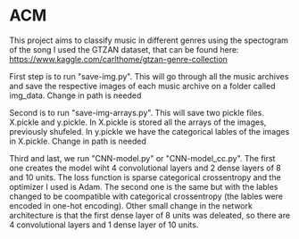 # ACM
This project aims to classify music in different genres using the spectogram of the song
I used the GTZAN dataset, that can be found here: https://www.kaggle.com/carlthome/gtzan-genre-collection

First step is to run "save-img.py". This will go through all the music archives and save the respective images of each music archive on a folder called img_data. Change in path is needed

Second is to run "save-img-arrays.py". This will save two pickle files. X.pickle and y.pickle. In X.pickle is stored all the arrays of the images, previously shufeled. In y.pickle we have the categorical lables of the images in X.pickle. Change in path is needed

Third and last, we run "CNN-model.py" or "CNN-model_cc.py". The first one creates the model wiht 4 convolutional layers and 2 dense layers of 8 and 10 units. The loss function is sparse categorical crossentropy and the optimizer I used is Adam.
The second one is the same but with the lables changed to be coompatible with categorical crossentropy (the lables were encoded in one-hot encoding). Other small change in the network architecture is that the first dense layer of 8 units was deleated, so there are 4 convolutional layers and 1 dense layer of 10 units.
